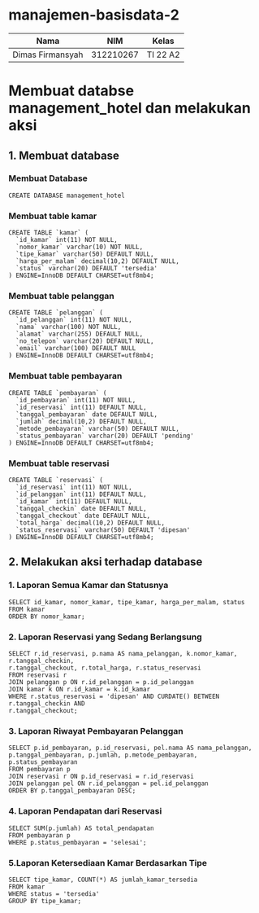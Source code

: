 # manajemen-basisdata-2


|Nama | NIM | Kelas |
|-|-|-|
|Dimas Firmansyah | 312210267 | TI 22 A2 |

# Membuat databse management_hotel dan melakukan aksi
## 1. Membuat database

### Membuat Database
```
CREATE DATABASE management_hotel
```
### Membuat table kamar
```
CREATE TABLE `kamar` (
  `id_kamar` int(11) NOT NULL,
  `nomor_kamar` varchar(10) NOT NULL,
  `tipe_kamar` varchar(50) DEFAULT NULL,
  `harga_per_malam` decimal(10,2) DEFAULT NULL,
  `status` varchar(20) DEFAULT 'tersedia'
) ENGINE=InnoDB DEFAULT CHARSET=utf8mb4;
```
### Membuat table pelanggan
```
CREATE TABLE `pelanggan` (
  `id_pelanggan` int(11) NOT NULL,
  `nama` varchar(100) NOT NULL,
  `alamat` varchar(255) DEFAULT NULL,
  `no_telepon` varchar(20) DEFAULT NULL,
  `email` varchar(100) DEFAULT NULL
) ENGINE=InnoDB DEFAULT CHARSET=utf8mb4;
```
### Membuat table pembayaran
```
CREATE TABLE `pembayaran` (
  `id_pembayaran` int(11) NOT NULL,
  `id_reservasi` int(11) DEFAULT NULL,
  `tanggal_pembayaran` date DEFAULT NULL,
  `jumlah` decimal(10,2) DEFAULT NULL,
  `metode_pembayaran` varchar(50) DEFAULT NULL,
  `status_pembayaran` varchar(20) DEFAULT 'pending'
) ENGINE=InnoDB DEFAULT CHARSET=utf8mb4;
```
### Membuat table reservasi
```
CREATE TABLE `reservasi` (
  `id_reservasi` int(11) NOT NULL,
  `id_pelanggan` int(11) DEFAULT NULL,
  `id_kamar` int(11) DEFAULT NULL,
  `tanggal_checkin` date DEFAULT NULL,
  `tanggal_checkout` date DEFAULT NULL,
  `total_harga` decimal(10,2) DEFAULT NULL,
  `status_reservasi` varchar(50) DEFAULT 'dipesan'
) ENGINE=InnoDB DEFAULT CHARSET=utf8mb4;
```

## 2. Melakukan aksi terhadap database
### 1. Laporan Semua Kamar dan Statusnya
```
SELECT id_kamar, nomor_kamar, tipe_kamar, harga_per_malam, status
FROM kamar
ORDER BY nomor_kamar;
```


### 2. Laporan Reservasi yang Sedang Berlangsung
```
SELECT r.id_reservasi, p.nama AS nama_pelanggan, k.nomor_kamar, r.tanggal_checkin,
r.tanggal_checkout, r.total_harga, r.status_reservasi
FROM reservasi r
JOIN pelanggan p ON r.id_pelanggan = p.id_pelanggan
JOIN kamar k ON r.id_kamar = k.id_kamar
WHERE r.status_reservasi = 'dipesan' AND CURDATE() BETWEEN r.tanggal_checkin AND
r.tanggal_checkout;
```


### 3. Laporan Riwayat Pembayaran Pelanggan
```
SELECT p.id_pembayaran, p.id_reservasi, pel.nama AS nama_pelanggan,
p.tanggal_pembayaran, p.jumlah, p.metode_pembayaran, p.status_pembayaran
FROM pembayaran p
JOIN reservasi r ON p.id_reservasi = r.id_reservasi
JOIN pelanggan pel ON r.id_pelanggan = pel.id_pelanggan
ORDER BY p.tanggal_pembayaran DESC;
```


### 4. Laporan Pendapatan dari Reservasi
```
SELECT SUM(p.jumlah) AS total_pendapatan
FROM pembayaran p
WHERE p.status_pembayaran = 'selesai';
```


### 5.Laporan Ketersediaan Kamar Berdasarkan Tipe
```
SELECT tipe_kamar, COUNT(*) AS jumlah_kamar_tersedia
FROM kamar
WHERE status = 'tersedia'
GROUP BY tipe_kamar;
```
